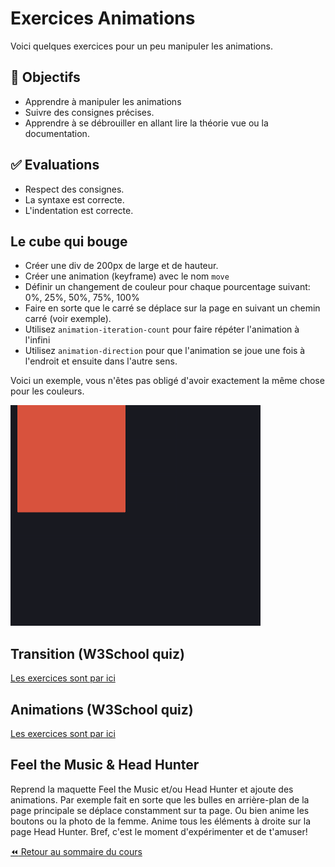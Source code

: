 # Exercices Animations

Voici quelques exercices pour un peu manipuler les animations.

## :memo: Objectifs

- Apprendre à manipuler les animations
- Suivre des consignes précises.
- Apprendre à se débrouiller en allant lire la théorie vue ou la documentation.

## :white_check_mark: Evaluations

- Respect des consignes.
- La syntaxe est correcte.
- L'indentation est correcte.

## Le cube qui bouge

- Créer une div de 200px de large et de hauteur.
- Créer une animation (keyframe) avec le nom `move`
- Définir un changement de couleur pour chaque pourcentage suivant: 0%, 25%, 50%, 75%, 100%
- Faire en sorte que le carré se déplace sur la page en suivant un chemin carré (voir exemple).
- Utilisez `animation-iteration-count` pour faire répéter l'animation à l'infini
- Utilisez `animation-direction` pour que l'animation se joue une fois à l'endroit et ensuite dans l'autre sens.

Voici un exemple, vous n'êtes pas obligé d'avoir exactement la même chose pour les couleurs.

![ex-carre-anim](./img/05/anim_ex.gif)

## Transition (W3School quiz)

[Les exercices sont par ici](https://www.w3schools.com/css/exercise.asp?filename=exercise_css3_transitions1)

## Animations (W3School quiz)

[Les exercices sont par ici](https://www.w3schools.com/css/exercise.asp?filename=exercise_css3_animations1)

## Feel the Music & Head Hunter

Reprend la maquette Feel the Music et/ou Head Hunter et ajoute des animations. Par exemple fait en sorte que les bulles en arrière-plan de la page principale se déplace constamment sur ta page. Ou bien anime les boutons ou la photo de la femme. Anime tous les éléments à droite sur la page Head Hunter. Bref, c'est le moment d'expérimenter et de t'amuser!

[:rewind: Retour au sommaire du cours](./README.md#table-des-matières)
